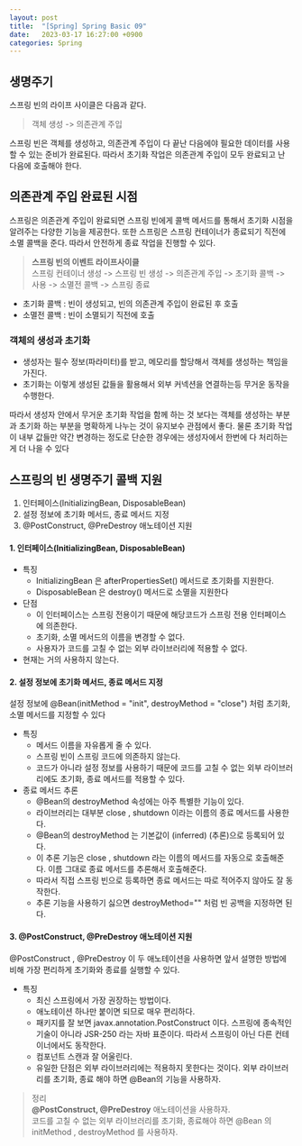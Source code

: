 ```yaml
---
layout: post
title:  "[Spring] Spring Basic 09"
date:   2023-03-17 16:27:00 +0900
categories: Spring
---
```

## 생명주기
스프링 빈의 라이프 사이클은 다음과 같다.
> 객체 생성 -> 의존관계 주입

스프링 빈은 객체를 생성하고, 의존관계 주입이 다 끝난 다음에야 필요한 데이터를 사용할 수 있는 준비가 완료된다. 따라서 초기화 작업은 의존관계 주입이 모두 완료되고 난 다음에 호출해야 한다.

## 의존관계 주입 완료된 시점
스프링은 의존관계 주입이 완료되면 스프링 빈에게 콜백 메서드를 통해서 초기화 시점을 알려주는 다양한 기능을 제공한다. 또한 스프링은 스프링 컨테이너가 종료되기 직전에 소멸 콜백을 준다. 따라서 안전하게 종료 작업을 진행할 수 있다.
> **스프링 빈의 이벤트 라이프사이클**  
> 스프링 컨테이너 생성 -> 스프링 빈 생성 -> 의존관계 주입 -> 초기화 콜백 -> 사용 -> 소멸전 콜백 -> 스프링 종료
* 초기화 콜백 : 빈이 생성되고, 빈의 의존관계 주입이 완료된 후 호출
* 소멸전 콜백 : 빈이 소멸되기 직전에 호출

### 객체의 생성과 초기화
* 생성자는 필수 정보(파라미터)를 받고, 메모리를 할당해서 객체를 생성하는 책임을 가진다.
* 초기화는 이렇게 생성된 값들을 활용해서 외부 커넥션을 연결하는등 무거운 동작을 수행한다.

따라서 생성자 안에서 무거운 초기화 작업을 함께 하는 것 보다는 객체를 생성하는 부분과 초기화 하는 부분을 명확하게 나누는 것이 유지보수 관점에서 좋다. 물론 초기화 작업이 내부 값들만 약간 변경하는 정도로 단순한 경우에는 생성자에서 한번에 다 처리하는게 더 나을 수 있다

## 스프링의 빈 생명주기 콜백 지원
1. 인터페이스(InitializingBean, DisposableBean)
2. 설정 정보에 초기화 메서드, 종료 메서드 지정
3. @PostConstruct, @PreDestroy 애노테이션 지원

#### 1. 인터페이스(InitializingBean, DisposableBean)
* 특징
    * InitializingBean 은 afterPropertiesSet() 메서드로 초기화를 지원한다.
    * DisposableBean 은 destroy() 메서드로 소멸을 지원한다
* 단점
    * 이 인터페이스는 스프링 전용이기 때문에 해당코드가 스프링 전용 인터페이스에 의존한다.
    * 초기화, 소멸 메서드의 이름을 변경할 수 없다.
    * 사용자가 코드를 고칠 수 없는 외부 라이브러리에 적용할 수 없다.
* 현재는 거의 사용하지 않는다.

#### 2. 설정 정보에 초기화 메서드, 종료 메서드 지정
설정 정보에 @Bean(initMethod = "init", destroyMethod = "close") 처럼 초기화, 소멸 메서드를 지정할 수 있다
* 특징
    * 메서드 이름을 자유롭게 줄 수 있다.
    * 스프링 빈이 스프링 코드에 의존하지 않는다.
    * 코드가 아니라 설정 정보를 사용하기 때문에 코드를 고칠 수 없는 외부 라이브러리에도 초기화, 종료 메서드를 적용할 수 있다.
* 종료 메서드 추론
    * @Bean의 destroyMethod 속성에는 아주 특별한 기능이 있다.
    * 라이브러리는 대부분 close , shutdown 이라는 이름의 종료 메서드를 사용한다.
    * @Bean의 destroyMethod 는 기본값이 (inferred) (추론)으로 등록되어 있다.
    * 이 추론 기능은 close , shutdown 라는 이름의 메서드를 자동으로 호출해준다. 이름 그대로 종료 메서드를 추론해서 호출해준다.
    * 따라서 직접 스프링 빈으로 등록하면 종료 메서드는 따로 적어주지 않아도 잘 동작한다.
    * 추론 기능을 사용하기 싫으면 destroyMethod="" 처럼 빈 공백을 지정하면 된다.

#### 3. @PostConstruct, @PreDestroy 애노테이션 지원
@PostConstruct , @PreDestroy 이 두 애노테이션을 사용하면 앞서 설명한 방법에 비해 가장 편리하게 초기화와 종료를 실행할 수 있다.
* 특징
    * 최신 스프링에서 가장 권장하는 방법이다.
    * 애노테이션 하나만 붙이면 되므로 매우 편리하다.
    * 패키지를 잘 보면 javax.annotation.PostConstruct 이다. 스프링에 종속적인 기술이 아니라 JSR-250 라는 자바 표준이다. 따라서 스프링이 아닌 다른 컨테이너에서도 동작한다.
    * 컴포넌트 스캔과 잘 어울린다.
    * 유일한 단점은 외부 라이브러리에는 적용하지 못한다는 것이다. 외부 라이브러리를 초기화, 종료 해야 하면 @Bean의 기능을 사용하자.

> 정리  
> **@PostConstruct, @PreDestroy** 애노테이션을 사용하자.  
> 코드를 고칠 수 없는 외부 라이브러리를 초기화, 종료해야 하면 @Bean 의 initMethod , destroyMethod 를 사용하자.